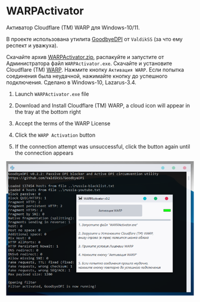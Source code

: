 # WARPActivator
Активатор Cloudflare (TM) WARP для Windows-10/11.

В проекте использована утилита [GoodbyeDPI](https://github.com/ValdikSS/GoodbyeDPI) от `ValdikSS` (за что ему респект и уважуха).

Скачайте архив [WARPActivator.zip](https://github.com/AKotov-dev/WARPActivator/raw/main/WARPActivator.zip), распакуйте и запустите от Администратора файл `WARPActivator.exe`. Скачайте и установите Cloudflare (TM) [WARP](https://1111-releases.cloudflareclient.com/win/latest). Нажмите кнопку `Активация WARP`. Если попытка соединения была неудачной, нажимайте кнопку до успешного подключения. Сделано в Windows-10, Lazarus-3.4.

1. Launch `WARPActivator.exe` file

2. Download and Install Cloudflare (TM) WARP,
a cloud icon will appear in the tray at the bottom right

3. Accept the terms of the WARP License

4. Click the `WARP Activation` button

5. If the connection attempt was unsuccessful,
click the button again until the connection appears

![](https://github.com/AKotov-dev/WARPActivator/blob/main/ScreenShot3.png)
